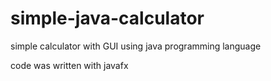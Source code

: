 # simple-java-calculator
simple calculator with GUI using java programming language

code was written with javafx

